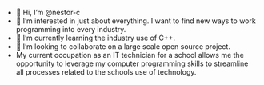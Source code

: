 - 👋 Hi, I’m @nestor-c
- 👀 I’m interested in just about everything. I want to find new ways to work programming into every industry. 
- 🌱 I’m currently learning the industry use of C++.
- 💞️ I’m looking to collaborate on a large scale open source project.
- My current occupation as an IT technician for a school allows me the opportunity to leverage my computer programming skills to streamline all processes related to the schools use of technology. 


<!---
nestor-c/nestor-c is a ✨ special ✨ repository because its `README.md` (this file) appears on your GitHub profile.
You can click the Preview link to take a look at your changes.
--->
